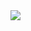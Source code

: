 <!--
<p align="center" >
  <a href="https://unobatbayar.github.io" target="_blank"><img src="https://github.com/unobatbayar/unobatbayar/blob/main/planet.gif?raw=true" width="100" /></a>
</p>
-->

<div>
  <img src="https://skillicons.dev/icons?i=docker,apple,unity,reactivex,swift,nextjs,ts,tailwind,py,fastapi,postgres,gitlab" />
</div>
